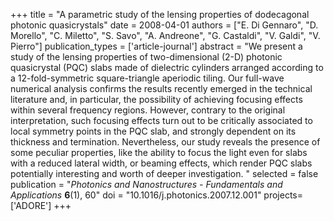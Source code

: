+++
title = "A parametric study of the lensing properties of dodecagonal photonic quasicrystals"
date = 2008-04-01
authors = ["E. Di Gennaro", "D. Morello", "C. Miletto", "S. Savo", "A. Andreone", "G. Castaldi", "V. Galdi", "V. Pierro"]
publication_types = ['article-journal']
abstract = "We present a study of the lensing properties of two-dimensional (2-D) photonic quasicrystal (PQC) slabs made of dielectric cylinders arranged according to a 12-fold-symmetric square-triangle aperiodic tiling. Our full-wave numerical analysis confirms the results recently emerged in the technical literature and, in particular, the possibility of achieving focusing effects within several frequency regions. However, contrary to the original interpretation, such focusing effects turn out to be critically associated to local symmetry points in the PQC slab, and strongly dependent on its thickness and termination. Nevertheless, our study reveals the presence of some peculiar properties, like the ability to focus the light even for slabs with a reduced lateral width, or beaming effects, which render PQC slabs potentially interesting and worth of deeper investigation. "
selected = false
publication = "*Photonics and Nanostructures - Fundamentals and Applications* **6**(1), 60"
doi = "10.1016/j.photonics.2007.12.001"
projects=['ADORE']
+++

